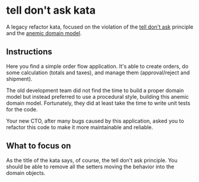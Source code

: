 # tell don't ask kata
A legacy refactor kata, focused on the violation of the [tell don't ask](https://pragprog.com/articles/tell-dont-ask) principle and the [anemic domain model](https://martinfowler.com/bliki/AnemicDomainModel.html).

## Instructions
Here you find a simple order flow application. It's able to create orders, do some calculation (totals and taxes), and manage them (approval/reject and shipment).

The old development team did not find the time to build a proper domain model but instead preferred to use a procedural style, building this anemic domain model.
Fortunately, they did at least take the time to write unit tests for the code.

Your new CTO, after many bugs caused by this application, asked you to refactor this code to make it more maintainable and reliable.

## What to focus on
As the title of the kata says, of course, the tell don't ask principle.
You should be able to remove all the setters moving the behavior into the domain objects.
